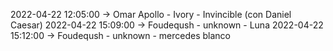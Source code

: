 2022-04-22 12:05:00 -> Omar Apollo - Ivory - Invincible (con Daniel Caesar)
2022-04-22 15:09:00 -> Foudeqush - unknown - Luna
2022-04-22 15:12:00 -> Foudeqush - unknown - mercedes blanco
